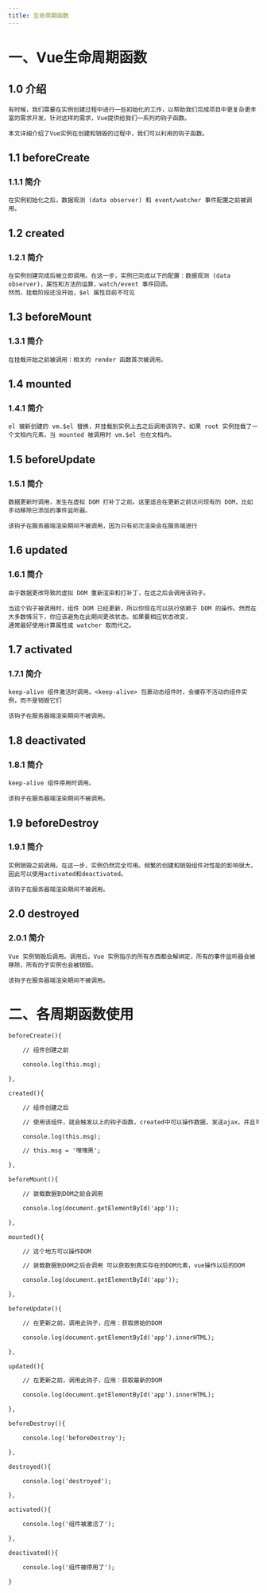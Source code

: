 ```yaml
---
title: 生命周期函数
---
```




# 一、Vue生命周期函数

## 1.0 介绍

```
有时候，我们需要在实例创建过程中进行一些初始化的工作，以帮助我们完成项目中更复杂更丰富的需求开发，针对这样的需求，Vue提供给我们一系列的钩子函数。

本文详细介绍了Vue实例在创建和销毁的过程中，我们可以利用的钩子函数。
```

## 1.1 beforeCreate

### 1.1.1 简介

```
在实例初始化之后，数据观测 (data observer) 和 event/watcher 事件配置之前被调用。
```

## 1.2 created

### 1.2.1 简介

```
在实例创建完成后被立即调用。在这一步，实例已完成以下的配置：数据观测 (data observer)，属性和方法的运算，watch/event 事件回调。
然而，挂载阶段还没开始，$el 属性目前不可见
```

## 1.3 beforeMount

### 1.3.1 简介

```
在挂载开始之前被调用：相关的 render 函数首次被调用。
```

## 1.4 mounted

### 1.4.1 简介

```
el 被新创建的 vm.$el 替换，并挂载到实例上去之后调用该钩子。如果 root 实例挂载了一个文档内元素，当 mounted 被调用时 vm.$el 也在文档内。
```

## 1.5 beforeUpdate

### 1.5.1 简介

```
数据更新时调用，发生在虚拟 DOM 打补丁之前。这里适合在更新之前访问现有的 DOM，比如手动移除已添加的事件监听器。

该钩子在服务器端渲染期间不被调用，因为只有初次渲染会在服务端进行
```

## 1.6 updated

### 1.6.1 简介

```
由于数据更改导致的虚拟 DOM 重新渲染和打补丁，在这之后会调用该钩子。

当这个钩子被调用时，组件 DOM 已经更新，所以你现在可以执行依赖于 DOM 的操作。然而在大多数情况下，你应该避免在此期间更改状态。如果要相应状态改变，
通常最好使用计算属性或 watcher 取而代之。
```

## 1.7 activated

### 1.7.1 简介

```
keep-alive 组件激活时调用。<keep-alive> 包裹动态组件时，会缓存不活动的组件实例，而不是销毁它们

该钩子在服务器端渲染期间不被调用。
```

## 1.8 deactivated

### 1.8.1 简介

```
keep-alive 组件停用时调用。

该钩子在服务器端渲染期间不被调用。
```

## 1.9 beforeDestroy

### 1.9.1 简介

```
实例销毁之前调用。在这一步，实例仍然完全可用。频繁的创建和销毁组件对性能的影响很大，因此可以使用activated和deactivated。

该钩子在服务器端渲染期间不被调用。
```

## 2.0 destroyed

### 2.0.1 简介

```
Vue 实例销毁后调用。调用后，Vue 实例指示的所有东西都会解绑定，所有的事件监听器会被移除，所有的子实例也会被销毁。

该钩子在服务器端渲染期间不被调用。
```

# 二、各周期函数使用

```html
beforeCreate(){

    // 组件创建之前

    console.log(this.msg);

},

created(){

    // 组件创建之后

    // 使用该组件，就会触发以上的钩子函数，created中可以操作数据，发送ajax，并且可以实现vue==》页面的影响  应用：发送ajax请求

    console.log(this.msg);

    // this.msg = '嘿嘿黑';

},

beforeMount(){

    // 装载数据到DOM之前会调用

    console.log(document.getElementById('app'));

},

mounted(){

    // 这个地方可以操作DOM

    // 装载数据到DOM之后会调用 可以获取到真实存在的DOM元素，vue操作以后的DOM

    console.log(document.getElementById('app'));

},

beforeUpdate(){

    // 在更新之前，调用此钩子，应用：获取原始的DOM

    console.log(document.getElementById('app').innerHTML);

},

updated(){

    // 在更新之前，调用此钩子，应用：获取最新的DOM

    console.log(document.getElementById('app').innerHTML);

},

beforeDestroy(){

    console.log('beforeDestroy');

},

destroyed(){

    console.log('destroyed');

},

activated(){

    console.log('组件被激活了');

},

deactivated(){

    console.log('组件被停用了');

}